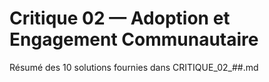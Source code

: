 # Critique 02 — Adoption et Engagement Communautaire
Résumé des 10 solutions fournies dans CRITIQUE_02_##.md
